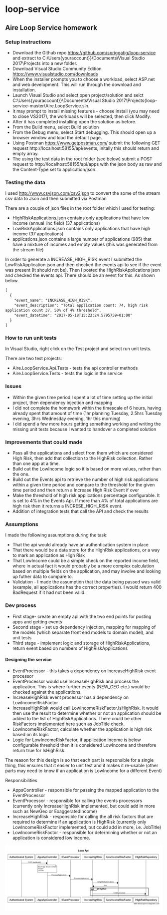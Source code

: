 # loop-service
## Aire Loop Service homework

### Setup instructions

- Download the Github repo <https://github.com/spriggatig/loop-service> and extract to C:\Users\{youraccount}}\Documents\Visual Studio 2017\Projects into a new folder.
- Download Visual Studio Community Edition <https://www.visualstudio.com/downloads>
- When the installer prompts you to choose a workload, select ASP.net and web development. This will run through the download and installation.
- Launch Visual Studio and select open project/solution and selct C:\Users\{youraccount}}\Documents\Visual Studio 2017\Projects\{loop-service-master\Aire.LoopService.sln.
- It may prompt to install missing features - choose install (you may need to close VS2017), the workloads will be selected, then click Modify.
- After it has completed installing open the solution as before.
- From the Build menu, select Build solution
- From the Debug menu, select Start debugging. This should open up a browser window and load the default page.
- Using Postman <https://www.getpostman.com/> submit the following GET request http://localhost:58155/api/events, initally this should return and empty array.
- The using the test data in the root folder (see below) submit a POST request to http://localhost:58155/api/apps with the json body as raw and the Content-Type set to application/json.

### Testing the data

I used <http://www.csvjson.com/csv2json> to convert the some of the stream csv data to Json and then submitted via Postman

There are a couple of json files in the root folder which I used for testing:
 - HighRiskApplications.json contains only applications that have low income (annual_inc field) (37 applications)
 - LowRiskApplications.json contains only applications that have high income (37 applications)
 - applications.json contains a large number of applications (985) that have a mixture of incomes and empty values (this was generated from the stream file)

In order to generate a INCREASE_HIGH_RISK event I submitted the LowRiskApplication json and then checked the events api to see if the event was present (It should not be). 
Then I posted the HighRiskApplications json and checked the events api. There should be an event for this. As shown below.
```
[
  {
    "event_name": "INCREASE_HIGH_RISK",
    "event_description": "Total application count: 74, high risk application count 37, 50% of 4% threshold",
    "event_datetime": "2017-05-18T15:23:24.5795759+01:00"
  }
]
```
### How to run unit tests

In Visual Studio, right click on the Test project and select run unit tests.

There are two test projects:

- Aire.LoopService.Api.Tests - tests the api controller methods
- Aire.LoopService.Tests - tests the logic in the service

### Issues
- Within the given time period I spent a lot of time setting up the initial project, then dependency injection and mapping
- I did not complete the homework within the timescale of 6 hours, having already spent that amount of time (1hr planning Tuesday, 2.5hrs Tuesday evening, 3hrs Wednesday evening, 1hr this morning)
- I did spend a few more hours getting something working and writing the missing unit tests because I wanted to handover a completed solution

### Improvements that could made

- Pass all the applications and select from them which are considered High Risk, then add that collection to the HighRisk collection. Rather than one app at a time.
- Build out the LowIncome logic so it is based on more values, rather than the one.
- Build out the Events api to retrieve the number of high risk applications within a given time period and compare to the threshold for the given time period and then return a Increase High Risk Event if over
- Make the threshold of high risk applications percentage configurable. It is set to 4% in the Events Api. If more than 4% of total applications are high risk then it returns a INCRESE_HIGH_RISK event. 
- Addition of integration tests that call the API and check the results

### Assumptions

I made the following assumptions during the task:

- That the api would already have an authentication system in place
- That there would be a data store for the HighRisk applications, or a way to mark an application as High Risk 
- That LowIncome could be a simple check on the reported income field, where in actual fact it would probably be a more complex calculation based on multiple fields on the application, and may involve and looking up futher data to compare to.
- Validation - I made the assumption that the data being passed was valid (example, all applications has the correct properties). I would return 400 BadRequest if it had not been valid.

### Dev process

- First stage- create an empty api with the two end points for posting apps and getting events
- Second stage - set up dependency injection, mapping for mapping of the models (which separate front end models to domain model), and unit tests
- Third stage - implement logic and storage of HighRiskApplications, return event based on numbers of HighRiskApplications
 
#### Designing the service

  - EventProcessor - this takes a dependency on IncreaseHighRisk event processor 
  - EventProcessor would use IncreaseHighRisk and process the application. This is where further events (NEW_GEO etc.) would be checked against the applications.
  - IncreaseHighRisk event processor has a dependency on LowIncomeRiskFactor
  - IncreaseHighRisk would call LowIncomeRiskFactor.IsHighRisk. It would then use the result to determine whether or not an application should be added to the list of HighRiskApplications. There could be other RiskFactors implemented here such as JobTitle check.
  - LowIncomeRiskFactor, calculate whether the application is high risk based on its logic
  - Logic for LowIncomeRiskFactor, if application Income is below configurable threshold then it is considered LowIncome and therefore return true for IsHighRisk.

The reason for this design is so that each part is repsonsible for a single thing, this ensures that it easier to unit test and it makes it re-usable (other parts may need to know if an application is LowIncome for a different Event)

Responsibilities

- AppsController - responsible for passing the mapped application to the EventProcessor
- EventProcessor - responsible for calling the events processors (currently only IncreaseHighRisk implemented, but could add in more such as NewGeo or ExaggeratedIncome)
- IncreaseHighRisk - responsible for calling the all risk factors that are required to determine if an application is HighRisk (currently only LowIncomeRiskFactor implemented, but could add in more, i.e. JobTitle)
- LowIncomeRiskFactor - responsible for determining whether or not an application is considered low income.

![alt text](https://github.com/spriggatig/loop-service/raw/master/sequennceone.PNG "sequence diagram")




